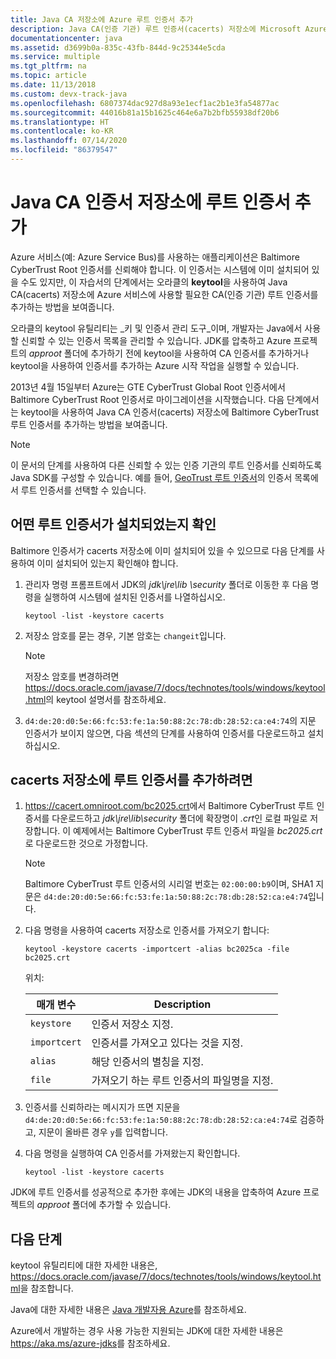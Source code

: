 ```yaml
---
title: Java CA 저장소에 Azure 루트 인증서 추가
description: Java CA(인증 기관) 루트 인증서(cacerts) 저장소에 Microsoft Azure용 CA 인증서를 추가하는 방법에 대해 알아봅니다.
documentationcenter: java
ms.assetid: d3699b0a-835c-43fb-844d-9c25344e5cda
ms.service: multiple
ms.tgt_pltfrm: na
ms.topic: article
ms.date: 11/13/2018
ms.custom: devx-track-java
ms.openlocfilehash: 6807374dac927d8a93e1ecf1ac2b1e3fa54877ac
ms.sourcegitcommit: 44016b81a15b1625c464e6a7b2bfb55938df20b6
ms.translationtype: HT
ms.contentlocale: ko-KR
ms.lasthandoff: 07/14/2020
ms.locfileid: "86379547"
---
```

# <a name="adding-a-root-certificate-to-the-java-ca-certificates-store"></a>Java CA 인증서 저장소에 루트 인증서 추가

Azure 서비스(예: Azure Service Bus)를 사용하는 애플리케이션은 Baltimore CyberTrust Root 인증서를 신뢰해야 합니다. 이 인증서는 시스템에 이미 설치되어 있을 수도 있지만, 이 자습서의 단계에서는 오라클의  **keytool**을 사용하여 Java CA(cacerts) 저장소에 Azure 서비스에 사용할 필요한 CA(인증 기관) 루트 인증서를 추가하는 방법을 보여줍니다.

오라클의 keytool 유틸리티는 _키 및 인증서 관리 도구_이며, 개발자는 Java에서 사용할 신뢰할 수 있는 인증서 목록을 관리할 수 있습니다. JDK를 압축하고 Azure 프로젝트의 *approot* 폴더에 추가하기 전에 keytool을 사용하여 CA 인증서를 추가하거나 keytool을 사용하여 인증서를 추가하는 Azure 시작 작업을 실행할 수 있습니다.

2013년 4월 15일부터 Azure는 GTE CyberTrust Global Root 인증서에서 Baltimore CyberTrust Root 인증서로 마이그레이션을 시작했습니다. 다음 단계에서는 keytool을 사용하여 Java CA 인증서(cacerts) 저장소에 Baltimore CyberTrust 루트 인증서를 추가하는 방법을 보여줍니다.

> [!NOTE]
> 이 문서의 단계를 사용하여 다른 신뢰할 수 있는 인증 기관의 루트 인증서를 신뢰하도록 Java SDK를 구성할 수 있습니다. 예를 들어, [GeoTrust 루트 인증서](https://www.geotrust.com/resources/root-certificates/)의 인증서 목록에서 루트 인증서를 선택할 수 있습니다.

## <a name="determining-which-root-certificates-are-installed"></a>어떤 루트 인증서가 설치되었는지 확인

Baltimore 인증서가 cacerts 저장소에 이미 설치되어 있을 수 있으므로 다음 단계를 사용하여 이미 설치되어 있는지 확인해야 합니다.

1. 관리자 명령 프롬프트에서 JDK의 *jdk\jre\lib \security* 폴더로 이동한 후 다음 명령을 실행하여 시스템에 설치된 인증서를 나열하십시오.

   ```shell
   keytool -list -keystore cacerts
   ```

1. 저장소 암호를 묻는 경우, 기본 암호는 `changeit`입니다.

   > [!NOTE]
   > 저장소 암호를 변경하려면 <https://docs.oracle.com/javase/7/docs/technotes/tools/windows/keytool.html>의 keytool 설명서를 참조하세요.

1. `d4:de:20:d0:5e:66:fc:53:fe:1a:50:88:2c:78:db:28:52:ca:e4:74`의 지문 인증서가 보이지 않으면, 다음 섹션의 단계를 사용하여 인증서를 다운로드하고 설치하십시오.

## <a name="to-add-a-root-certificate-to-the-cacerts-store"></a>cacerts 저장소에 루트 인증서를 추가하려면

1. <https://cacert.omniroot.com/bc2025.crt>에서 Baltimore CyberTrust 루트 인증서를 다운로드하고 *jdk\jre\lib\security* 폴더에 확장명이 *.crt*인 로컬 파일로 저장합니다. 이 예제에서는 Baltimore CyberTrust 루트 인증서 파일을 *bc2025.crt*로 다운로드한 것으로 가정합니다.

   > [!NOTE]
   > Baltimore CyberTrust 루트 인증서의 시리얼 번호는 `02:00:00:b9`이며, SHA1 지문은 `d4:de:20:d0:5e:66:fc:53:fe:1a:50:88:2c:78:db:28:52:ca:e4:74`입니다.

2. 다음 명령을 사용하여 cacerts 저장소로 인증서를 가져오기 합니다:

   ```shell
   keytool -keystore cacerts -importcert -alias bc2025ca -file bc2025.crt
   ```

   위치:

   |  매개 변수   |                              Description                               |
   |--------------|------------------------------------------------------------------------|
   | `keystore`   | 인증서 저장소 지정.                                       |
   | `importcert` | 인증서를 가져오고 있다는 것을 지정.                        |
   | `alias`      | 해당 인증서의 별칭을 지정.                                |
   | `file`       | 가져오기 하는 루트 인증서의 파일명을 지정. |

3. 인증서를 신뢰하라는 메시지가 뜨면 지문을 `d4:de:20:d0:5e:66:fc:53:fe:1a:50:88:2c:78:db:28:52:ca:e4:74`로 검증하고, 지문이 올바른 경우 `y`를 입력합니다.

4. 다음 명령을 실행하여 CA 인증서를 가져왔는지 확인합니다.

   ```shell
   keytool -list -keystore cacerts
   ```

JDK에 루트 인증서를 성공적으로 추가한 후에는 JDK의 내용을 압축하여 Azure 프로젝트의  *approot* 폴더에 추가할 수 있습니다.

## <a name="next-steps"></a>다음 단계

keytool 유틸리티에 대한 자세한 내용은, <https://docs.oracle.com/javase/7/docs/technotes/tools/windows/keytool.html>을 참조합니다.

Java에 대한 자세한 내용은 [Java 개발자용 Azure](/azure/developer/java)를 참조하세요.

Azure에서 개발하는 경우 사용 가능한 지원되는 JDK에 대한 자세한 내용은 <https://aka.ms/azure-jdks>를 참조하세요.
